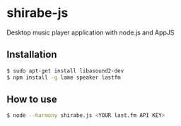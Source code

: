 shirabe-js
=========
Desktop music player application with node.js and AppJS

Installation
------------

``` bash
$ sudo apt-get install libasound2-dev
$ npm install -g lame speaker lastfm
```

How to use
-------

``` bash
$ node --harmony shirabe.js <YOUR last.fm API KEY>
```
